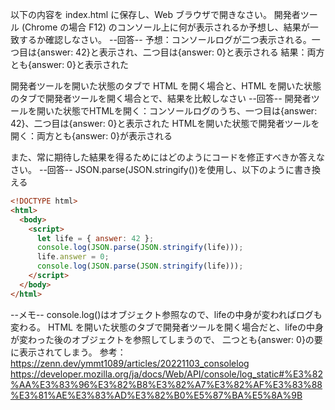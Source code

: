 以下の内容を index.html に保存し、Web ブラウザで開きなさい。
開発者ツール (Chrome の場合 F12) のコンソール上に何が表示されるか予想し、結果が一致するか確認しなさい。
--回答--
予想：コンソールログが二つ表示される。一つ目は{answer: 42}と表示され、二つ目は{answer: 0}と表示される
結果：両方とも{answer: 0}と表示された

開発者ツールを開いた状態のタブで HTML を開く場合と、HTML を開いた状態のタブで開発者ツールを開く場合とで、結果を比較しなさい
--回答--
開発者ツールを開いた状態でHTMLを開く：コンソールログのうち、一つ目は{answer: 42}、二つ目は{answer: 0}と表示された
HTMLを開いた状態で開発者ツールを開く：両方とも{answer: 0}が表示される

また、常に期待した結果を得るためにはどのようにコードを修正すべきか答えなさい。
--回答--
JSON.parse(JSON.stringify())を使用し、以下のように書き換える
```html
<!DOCTYPE html>
<html>
  <body>
    <script>
      let life = { answer: 42 };
      console.log(JSON.parse(JSON.stringify(life)));
      life.answer = 0;
      console.log(JSON.parse(JSON.stringify(life)));
    </script>
  </body>
</html>
```
--メモ--
console.log()はオブジェクト参照なので、lifeの中身が変わればログも変わる。
HTML を開いた状態のタブで開発者ツールを開く場合だと、lifeの中身が変わった後のオブジェクトを参照してしまうので、
二つとも{answer: 0}の要に表示されてしまう。
参考：https://zenn.dev/ymmt1089/articles/20221103_consolelog
https://developer.mozilla.org/ja/docs/Web/API/console/log_static#%E3%82%AA%E3%83%96%E3%82%B8%E3%82%A7%E3%82%AF%E3%83%88%E3%81%AE%E3%83%AD%E3%82%B0%E5%87%BA%E5%8A%9B
